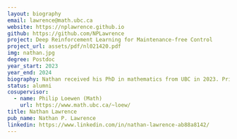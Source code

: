 ```yaml
---
layout: biography
email: lawrence@math.ubc.ca
website: https://nplawrence.github.io
github: https://github.com/NPLawrence
project: Deep Reinforcement Learning for Maintenance-free Control
project_url: assets/pdf/nl021420.pdf
img: nathan.jpg
degree: Postdoc
year_start: 2023
year_end: 2024
biography: Nathan received his PhD in mathematics from UBC in 2023. Prior to moving to Vancouver, he earned his Bachelor's and Master's degrees in mathematics at Portland State University. He is interested in the interplay between reinforcement learning and control. More specifically, his work aims to develop actionable methods based on deep reinforcement learning for maintenance-free PID control and MPC of industrial processes. Outside of research, he enjoys boardgames and ice skating.
status: alumni
cosupervisor: 
  - name: Philip Loewen (Math)
    url: https://www.math.ubc.ca/~loew/
title: Nathan Lawrence
pub_name: Nathan P. Lawrence
linkedin: https://www.linkedin.com/in/nathan-lawrence-ab88a8142/
---
```

